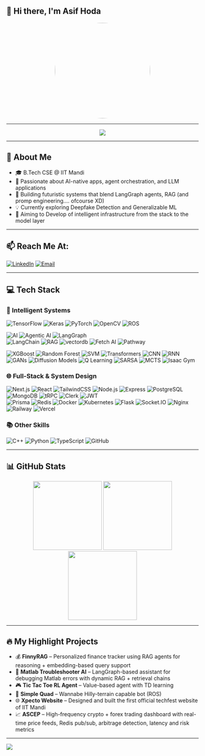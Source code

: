 ## 👋 Hi there, I'm Asif Hoda

<p align="center">
  <img src="https://sdk.bitmoji.com/render/panel/fc5507ba-0b77-439b-a135-1fa8827aa188-afdc45e0-9df4-426d-a52e-dafb2cb2a570-v1.png?transparent=1&palette=1" width="250" style="border-radius: 50%" />
</p>

---

<p align="center">
  <img src="https://readme-typing-svg.herokuapp.com?font=Fira+Code&size=24&pause=1000&color=00F7FF&center=true&vCenter=true&width=800&height=50&lines=CS+undergrad+@+IIT+Mandi+(2023-27);AI+%7C+Agentic+AI+%7C+LLM+Systems+%7C+RAG+%7C+DL;Fullstack+%7C+LangGraph+%7C+Autonomous+Systems"/>
</p>

---

## 🧠 About Me
- 🎓 B.Tech CSE @ IIT Mandi
- 🚀 Passionate about AI-native apps, agent orchestration, and LLM applications
- 🤖 Building futuristic systems that blend LangGraph agents, RAG (and promp engineering.... ofcourse XD)
- 💡 Currently exploring Deepfake Detection and Generalizable ML
- 🧱 Aiming to Develop of intelligent infrastructure from the stack to the model layer

---

## 📫 Reach Me At:
[![LinkedIn](https://img.shields.io/badge/LinkedIn-%230077B5.svg?style=flat-square&logo=linkedin&logoColor=white)](https://www.linkedin.com/in/asif-hoda-4312b4288/) 
[![Email](https://img.shields.io/badge/hoda.asif123@gmail.com-D14836?style=flat-square&logo=gmail&logoColor=white)](mailto:hoda.asif123@gmail.com)

---

## 💻 Tech Stack

### 🧠 Intelligent Systems  
![TensorFlow](https://img.shields.io/badge/TensorFlow-FF6F00?style=flat-square&logo=tensorflow&logoColor=white)
![Keras](https://img.shields.io/badge/Keras-D00000?style=flat-square&logo=keras&logoColor=white)
![PyTorch](https://img.shields.io/badge/PyTorch-EE4C2C?style=flat-square&logo=pytorch&logoColor=white)
![OpenCV](https://img.shields.io/badge/OpenCV-5C3EE8?style=flat-square&logo=opencv&logoColor=white)
![ROS](https://img.shields.io/badge/ROS-22313F?style=flat-square)

![AI](https://img.shields.io/badge/AI-1E90FF?style=flat-square)
![Agentic AI](https://img.shields.io/badge/Agentic_AI-20B2AA?style=flat-square)
![LangGraph](https://img.shields.io/badge/LangGraph-333333?style=flat-square)  
![LangChain](https://img.shields.io/badge/LangChain-0FA36B?style=flat-square&logo=langchain&logoColor=white)
![RAG](https://img.shields.io/badge/RAG-6A5ACD?style=flat-square)
![vectordb](https://img.shields.io/badge/vectordb-336791?style=flat-square&logo=postgresql&logoColor=white)
![Fetch AI](https://img.shields.io/badge/Fetch_AI-8A2BE2?style=flat-square)
![Pathway](https://img.shields.io/badge/Pathway-FF4500?style=flat-square)  

![XGBoost](https://img.shields.io/badge/XGBoost-FCA121?style=flat-square)
![Random Forest](https://img.shields.io/badge/Random_Forest-228B22?style=flat-square)
![SVM](https://img.shields.io/badge/SVM-4E4E4E?style=flat-square)
![Transformers](https://img.shields.io/badge/Transformers-FFD700?style=flat-square)
![CNN](https://img.shields.io/badge/CNN-FF0000?style=flat-square)
![RNN](https://img.shields.io/badge/RNN-00BFFF?style=flat-square)
![GANs](https://img.shields.io/badge/GANs-8B008B?style=flat-square)
![Diffusion Models](https://img.shields.io/badge/Diffusion_Models-483D8B?style=flat-square)
![Q Learning](https://img.shields.io/badge/Q_Learning-1E1E1E?style=flat-square)
![SARSA](https://img.shields.io/badge/SARSA-191970?style=flat-square)
![MCTS](https://img.shields.io/badge/MCTS-8FBC8F?style=flat-square)
![Isaac Gym](https://img.shields.io/badge/Isaac_Gym-5A5A5A?style=flat-square)

### 🌐 Full-Stack & System Design  
![Next.js](https://img.shields.io/badge/Next.js-000000?style=flat-square&logo=next.js&logoColor=white)
![React](https://img.shields.io/badge/React-20232A?style=flat-square&logo=react&logoColor=61DAFB)
![TailwindCSS](https://img.shields.io/badge/TailwindCSS-38B2AC?style=flat-square&logo=tailwind-css&logoColor=white)
![Node.js](https://img.shields.io/badge/Node.js-339933?style=flat-square&logo=node.js&logoColor=white)
![Express](https://img.shields.io/badge/Express.js-404D59?style=flat-square)
![PostgreSQL](https://img.shields.io/badge/PostgreSQL-336791?style=flat-square&logo=postgresql&logoColor=white)
![MongoDB](https://img.shields.io/badge/MongoDB-4EA94B?style=flat-square&logo=mongodb&logoColor=white)
![tRPC](https://img.shields.io/badge/tRPC-000000?style=flat-square)
![Clerk](https://img.shields.io/badge/Clerk-3B82F6?style=flat-square)
![JWT](https://img.shields.io/badge/JWT-333333?style=flat-square)  
![Prisma](https://img.shields.io/badge/Prisma-2D3748?style=flat-square&logo=prisma&logoColor=white)
![Redis](https://img.shields.io/badge/Redis-DC382D?style=flat-square&logo=redis&logoColor=white)
![Docker](https://img.shields.io/badge/Docker-2496ED?style=flat-square&logo=docker&logoColor=white)
![Kubernetes](https://img.shields.io/badge/Kubernetes-326CE5?style=flat-square&logo=kubernetes&logoColor=white)
![Flask](https://img.shields.io/badge/Flask-000000?style=flat-square&logo=flask&logoColor=white)
![Socket.IO](https://img.shields.io/badge/Socket.IO-010101?style=flat-square&logo=socket.io&logoColor=white)
![Nginx](https://img.shields.io/badge/Nginx-009639?style=flat-square&logo=nginx&logoColor=white)
![Railway](https://img.shields.io/badge/Railway-000000?style=flat-square&logo=railway&logoColor=white)
![Vercel](https://img.shields.io/badge/Vercel-000000?style=flat-square&logo=vercel&logoColor=white)

### 📚 Other Skills  
![C++](https://img.shields.io/badge/C++-00599C?style=flat-square&logo=c%2B%2B&logoColor=white)
![Python](https://img.shields.io/badge/Python-3670A0?style=flat-square&logo=python&logoColor=ffdd54)
![TypeScript](https://img.shields.io/badge/TypeScript-3178C6?style=flat-square&logo=typescript&logoColor=white)
![GitHub](https://img.shields.io/badge/GitHub-181717?style=flat-square&logo=github)

---

## 📊 GitHub Stats
<div align="center">
  <img src="https://github-readme-stats.vercel.app/api?username=mrhello291&show_icons=true&theme=github_dark&hide_border=true&count_private=true" height="180px"/>
  <img src="https://github-readme-streak-stats.herokuapp.com/?user=mrhello291&theme=github-dark&hide_border=true" height="180px"/>
</div>

<div align="center">
  <img src="https://github-readme-stats.vercel.app/api/top-langs/?username=mrhello291&layout=compact&theme=github_dark&hide_border=true" height="180px"/>
</div>

---

## 🔥 My Highlight Projects
- 💰 **FinnyRAG** – Personalized finance tracker using RAG agents for reasoning + embedding-based query support
- 🧠 **Matlab Troubleshooter AI** – LangGraph-based assistant for debugging Matlab errors with dynamic RAG + retrieval chains
- 🎮 **Tic Tac Toe RL Agent** – Value-based agent with TD learning
- 🤖 **Simple Quad** – Wannabe Hilly-terrain capable bot (ROS)
- 🌐 **Xpecto Website** – Designed and built the first official techfest website of IIT Mandi
- 📈 **ASCEP** – High-frequency crypto + forex trading dashboard with real-time price feeds, Redis pub/sub, arbitrage detection, latency and risk metrics  

---

[![](https://visitcount.itsvg.in/api?id=mrhello291&icon=0&color=0)](https://visitcount.itsvg.in)
